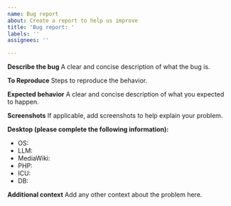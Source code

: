 ```yaml
---
name: Bug report
about: Create a report to help us improve
title: 'Bug report: '
labels: ''
assignees: ''

---
```


**Describe the bug**
A clear and concise description of what the bug is.

**To Reproduce**
Steps to reproduce the behavior.

**Expected behavior**
A clear and concise description of what you expected to happen.

**Screenshots**
If applicable, add screenshots to help explain your problem.

**Desktop (please complete the following information):**
- OS:
- LLM:
- MediaWiki:
- PHP:
- ICU:
- DB:

**Additional context**
Add any other context about the problem here.
